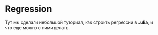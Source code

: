 # Regression

Тут мы сделали небольшой туториал, как строить регрессии в **Julia**, и что еще можно с ними делать.
